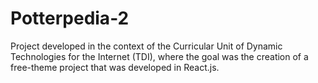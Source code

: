 # Potterpedia-2
Project developed in the context of the Curricular Unit of Dynamic Technologies for the Internet (TDI), where the goal was the creation of a free-theme project that was developed in React.js.
